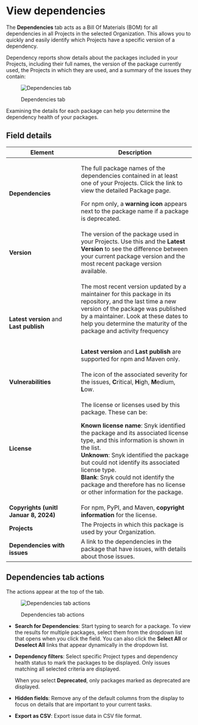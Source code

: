 # View dependencies

The **Dependencies** tab acts as a Bill Of Materials (BOM) for all dependencies in all Projects in the selected Organization. This allows you to quickly and easily identify which Projects have a specific version of a dependency.

Dependency reports show details about the packages included in your Projects, including their full names, the version of the package currently used, the Projects in which they are used, and a summary of the issues they contain:

<div align="left">

<figure><img src="../../.gitbook/assets/image (2) (2) (2).png" alt="Dependencies tab"><figcaption><p>Dependencies tab</p></figcaption></figure>

</div>

Examining the details for each package can help you determine the dependency health of your packages.

## Field details

<table><thead><tr><th width="179">Element</th><th>Description</th></tr></thead><tbody><tr><td><strong>Dependencies</strong></td><td><p>The full package names of the dependencies contained in at least one of your Projects. Click the link to view the detailed Package pag<em>e.</em></p><p>For npm only, a <strong>warning icon</strong> appears next to the package name if a package is deprecated.</p></td></tr><tr><td><strong>Version</strong></td><td>The version of the package used in your Projects. Use this and the <strong>Latest Version</strong> to see the difference between your current package version and the most recent package version available.</td></tr><tr><td><strong>Latest version</strong> and <strong>Last publish</strong></td><td><p>The most recent version updated by a maintainer for this package in its repository, and the last time a new version of the package was published by a maintainer. Look at these dates to help you determine the maturity of the package and activity frequency</p><p><br><strong>Latest version</strong> and <strong>Last publish</strong> are supported for npm and Maven only.</p></td></tr><tr><td><strong>Vulnerabilities</strong></td><td>The icon of the associated severity for the issues, <strong>C</strong>ritical, <strong>H</strong>igh, <strong>M</strong>edium, <strong>L</strong>ow.</td></tr><tr><td><strong>License</strong></td><td><p>The license or licenses used by this package. These can be:</p><p><strong>Known license name</strong>: Snyk identified the package and its associated license type, and this information is shown in the list.<br><strong>Unknown</strong>: Snyk identified the package but could not identify its associated license type.<br><strong>Blank</strong>: Snyk could not identify the package and therefore has no license or other information for the package.</p></td></tr><tr><td><strong>Copyrights (unitl Januar 8, 2024)</strong></td><td>For npm, PyPI, and Maven, <strong>copyright information</strong> for the license.</td></tr><tr><td><strong>Projects</strong></td><td>The Projects in which this package is used by your Organization.</td></tr><tr><td><strong>Dependencies with issues</strong></td><td>A link to the dependencies in the package that have issues, with details about those issues.</td></tr></tbody></table>

## Dependencies tab actions

The actions appear at the top of the tab.

<figure><img src="../../.gitbook/assets/Screenshot 2023-05-11 at 13.19.55.png" alt="Dependencies tab actions"><figcaption><p>Dependencies tab actions</p></figcaption></figure>

* **Search for Dependencies**: Start typing to search for a package. To view the results for multiple packages, select them from the dropdown list that opens when you click the field. You can also click the **Select All** or **Deselect All** links that appear dynamically in the dropdown list.
*   **Dependency filters**: Select specific Project types and dependency health status to mark the packages to be displayed. Only issues matching all selected criteria are displayed.

    When you select **Deprecated**, only packages marked as deprecated are displayed.
* **Hidden fields**: Remove any of the default columns from the display to focus on details that are important to your current tasks.
* **Export as CSV**: Export issue data in CSV file format.
